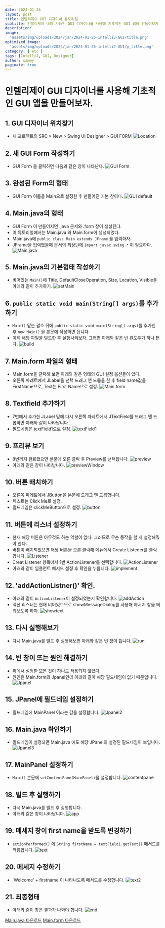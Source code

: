 ```yaml
---
date: 2024-01-26
layout: post
title: 인텔리제이 GUI 디자이너 튜토리얼
subtitle: 인텔리제이 내장 기능인 GUI 디자이너를 사용해 기초적인 GUI 앱을 만들어보자
description: 
image: 
  'assets/img/uploads/2024/jan/2024-01-26-intelliJ-GUI/title.png'
optimized_image:    
  'assets/img/uploads/2024/jan/2024-01-26-intelliJ-GUI/p_title.png'
category: [ etc ]
tags: [IntelliJ, GUI, Designer]
author: sammy
paginate: true
---
```


# 인텔리제이 GUI 디자이너를 사용해 기초적인 GUI 앱을 만들어보자.

## 1. GUI 디자이너 위치찾기
- 새 프로젝트의 SRC > New > Swing UI Designer > GUI FORM 
    ![Location](../assets/img/uploads/2024/jan/2024-01-26-intelliJ-GUI/main/GUI1.png)

## 2. 새 GUI Form 작성하기
- GUI Form 을 클릭하면 다음과 같은 창이 나타난다.
    ![GUI Form](../assets/img/uploads/2024/jan/2024-01-26-intelliJ-GUI/main/GUI2.png) 

## 3. 완성된 Form의 형태
- GUI Form 이름을 Main으로 설정한 후 만들어진 기본 창이다.
    ![GUI default](../assets/img/uploads/2024/jan/2024-01-26-intelliJ-GUI/main/GUI3.png)

## 4. Main.java의 형태
- GUI Form 이 만들어지면 .java 문서와 .form 창이 생성된다.
- 이 튜토리얼에서는 Main.java 와 Main.form이 생성되었다.
- Main.java에 `public class Main extends JFrame` 을 입력하자.
- JFrame을 입력했을때 문서의 최상단에 `import javax.swing.*` 이 필요하다. 
    ![Main.java](../assets/img/uploads/2024/jan/2024-01-26-intelliJ-GUI/main/GUI4.png)

## 5. Main.java의 기본형태 작성하기
- 비어있는 `Main()`에 Title, DefaultCloseOperation, Size, Location, Visible을 아래와 같이 추가하기.
    ![setMain](../assets/img/uploads/2024/jan/2024-01-26-intelliJ-GUI/main/GUI5.png)

## 6. `public static void main(String[] args)`를 추가하기
- `Main()` 닫는 괄호 뒤에 `public static void main(String[] args)`를 추가한 후 `new Main()` 을 본문에 작성하면 됩니다.
- 이제 해당 파일을 빌드한 후 실행시켜보자. 그러면 아래와 같은 빈 윈도우가 하나 뜬다.
    ![build](../assets/img/uploads/2024/jan/2024-01-26-intelliJ-GUI/main/GUI6.png)

## 7. Main.form 파일의 형태
- Main.form을 클릭해 보면 아래와 같은 형태의 GUI 설정 옵션들이 있다.
- 오른쪽 파레트에서 JLabel을 선택 드래그 앤 드롭을 한 후 field name값을 FirstName으로, Text는 First Name으로 설정.
    ![Main.form](../assets/img/uploads/2024/jan/2024-01-26-intelliJ-GUI/main/GUI7.png)

## 8. Textfield 추가하기
- 7번에서 추가한 JLabel 밑에 다시 오른쪽 파레트에서 JTextField를 드래그 앤 드롭하면 아래와 같이 나타납니다
- 필드네임은 textField1으로 설정.
    ![textField1](../assets/img/uploads/2024/jan/2024-01-26-intelliJ-GUI/main/GUI8.png)

## 9. 프리뷰 보기
- 8번까지 완료했으면 본문에 오른 클릭 후 Preview를 선택합니다.
    ![preview](../assets/img/uploads/2024/jan/2024-01-26-intelliJ-GUI/main/GUI9.png)
- 아래와 같은 창이 나타납니다.
    ![previewWindow](../assets/img/uploads/2024/jan/2024-01-26-intelliJ-GUI/main/GUI10.png)

## 10. 버튼 배치하기
- 오른쪽 파레트에서 JButton을 본문에 드래그 앤 드롭합니다.
- 텍스트는 Click Me로 설정.
- 필드네임은 clickMeButton으로 설정.
    ![button](../assets/img/uploads/2024/jan/2024-01-26-intelliJ-GUI/main/GUI11.png)

## 11. 버튼에 리스너 설정하기
- 현재 해당 버튼은 아무것도 하는 역할이 없다. 그러므로 무슨 동작을 할 지 설정해줘야 한다.
- 버튼이 배치되었으면 해당 버튼을 오른 클릭해 메뉴에서 Create Listener를 클릭합니다.
    ![Listener](../assets/img/uploads/2024/jan/2024-01-26-intelliJ-GUI/main/GUI12.png)
- Creat Listener 항목에서 1번 ActionListener를 선택합니다.
    ![ActionListener](../assets/img/uploads/2024/jan/2024-01-26-intelliJ-GUI/main/GUI13.png)
- 아래와 같이 임플먼트 메서드 설정 후 확인을 누릅니다.
    ![implement](../assets/img/uploads/2024/jan/2024-01-26-intelliJ-GUI/main/GUI14.png)

## 12. 'addActionListner()' 확인.
- 아래와 같이 `ActionListener`이 설정되었는지 확인합니다.
    ![addAction](../assets/img/uploads/2024/jan/2024-01-26-intelliJ-GUI/main/GUI15.png)
- 액션 리스너는 현재 비어있으므로 showMessageDialog를 사용해 메시지 창을 띄워보도록 하자.
    ![showtext](../assets/img/uploads/2024/jan/2024-01-26-intelliJ-GUI/main/GUI16.png)

## 13. 다시 실행해보기
- 다시 Main.java를 빌드 후 실행해보면 아래와 같은 빈 창이 뜹니다.
    ![run](../assets/img/uploads/2024/jan/2024-01-26-intelliJ-GUI/main/GUI17.png)

## 14. 빈 창이 뜨는 원인 해결하기
- 위에서 설정한 모든 것이 하나도 적용되지 않았다. 
- 원인은 Main.form의 Jpanel인데 아래와 같이 해당 필드네임이 없기 때문입니다.
    ![Jpanel](../assets/img/uploads/2024/jan/2024-01-26-intelliJ-GUI/main/GUI18.png)

## 15. JPanel에 필드네임 설정하기
- 필드네임에  MainPanel 이라는 값을 설정합니다.
    ![Jpanel2](../assets/img/uploads/2024/jan/2024-01-26-intelliJ-GUI/main/GUI19.png)

## 16. Main.java 확인하기
- 필드네임이 설정되면 Main.java 에도 해당 JPanel의 설정된 필드네임이 보입니다.
    ![Jpanel3](../assets/img/uploads/2024/jan/2024-01-26-intelliJ-GUI/main/GUI20.png)

## 17. MainPanel 설정하기
- `Main()` 본문에 `setContentPane(MainPanel)`을 설정합니다.
    ![contentpane](../assets/img/uploads/2024/jan/2024-01-26-intelliJ-GUI/main/GUI21.png)

## 18. 빌드 후 실행하기
- 다시 Main.java를 빌드 후 실행합니다.
- 아래와 같은 창이 나타납니다.
    ![app](../assets/img/uploads/2024/jan/2024-01-26-intelliJ-GUI/main/GUI22.png)


## 19. 메세지 창이 first name을 받도록 변경하기
- `actionPerformed()` 에 `String firstName = textField1.getText()` 메서드를 적용합니다.
    ![text](../assets/img/uploads/2024/jan/2024-01-26-intelliJ-GUI/main/GUI23.png)

## 20. 메세지 수정하기
- 'Welcome' + firstname 이 나타나도록 메서드를 수정합니다.
    ![text2](../assets/img/uploads/2024/jan/2024-01-26-intelliJ-GUI/main/GUI24.png)

## 21. 최종형태
- 아래와 같이 창은 결과가 나와야 합니다.
    ![end](../assets/img/uploads/2024/jan/2024-01-26-intelliJ-GUI/main/GUI25.png)

[Main.java 다운로드](https://github.com/leesemin89/Chat/blob/1day/src/Main.java)
[Main.form 다운로드](https://github.com/leesemin89/Chat/blob/1day/src/Main.form)